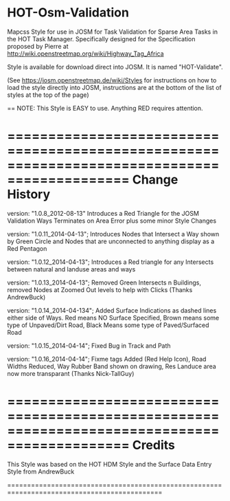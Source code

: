 HOT-Osm-Validation
==================

Mapcss Style for use in JOSM for Task Validation for Sparse Area Tasks in the HOT Task Manager. Specifically designed for the Specification proposed by Pierre at http://wiki.openstreetmap.org/wiki/Highway_Tag_Africa

Style is available for download direct into JOSM. It is named "HOT-Validate". 

(See https://josm.openstreetmap.de/wiki/Styles for instructions on how to load the style directly into JOSM, instructions are at the bottom of the list of styles at the top of the page)

==
NOTE: This Style is EASY to use. Anything RED requires attention.

=============================================================================================
Change History
=============================================================================================

version: "1.0.8_2012-08-13" Introduces a Red Triangle for the JOSM Validation Ways Terminates on Area Error
plus some minor Style Changes

version: "1.0.11_2014-04-13"; Introduces Nodes that Intersect a Way shown by Green Circle and Nodes that are unconnected to anything display as a Red Pentagon

version: "1.0.12_2014-04-13"; Introduces a Red triangle for any Intersects between natural and landuse areas and ways

version: "1.0.13_2014-04-13"; Removed Green Intersects n Buildings, removed Nodes at Zoomed Out levels to help with Clicks (Thanks AndrewBuck)

version: "1.0.14_2014-04-134"; Added Surface Indications as dashed lines either side of Ways. Red means NO Surface Specified, Brown means some type of Unpaved/Dirt Road, Black Means some type of Paved/Surfaced Road

version: "1.0.15_2014-04-14"; Fixed Bug in Track and Path

version: "1.0.16_2014-04-14"; Fixme tags Added (Red Help Icon), Road Widths Reduced, Way Rubber Band shown on drawing, Res Landuce area now more transparant (Thanks Nick-TallGuy)

=============================================================================================
Credits
=============================================================================================

This Style was based on the HOT HDM Style and the Surface Data Entry Style from AndrewBuck

=============================================================================================
